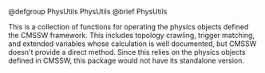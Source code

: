 @defgroup PhysUtils PhysUtils
@brief PhysUtils

This is a collection of functions for operating the physics objects defined the 
CMSSW framework. This includes topology crawling, trigger matching, and extended
variables whose calculation is well documented, but CMSSW doesn't provide a 
direct method.
Since this relies on the physics objects defined in CMSSW, this package 
would not have its standalone version.